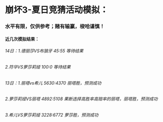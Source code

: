 # 崩坏3-夏日竞猜活动模拟：

### 水平有限，仅供参考；赌有输赢，梭哈谨慎！

#### 近几次模拟结果：


###### 14日：1.德丽莎VS布狼牙 45:55 等待结果
###### 2.符华VS萝莎莉娅 100:0 等待结果


###### 13日：1.丽塔vs希儿 5630:4370 丽塔胜，预测成功
###### 2.萝莎莉娅VS丽塔 4892:5108 果断选择高胜率高赔率的丽塔，丽塔胜，预测成功
###### 3.希儿VS萝莎莉娅 3228:6772 萝莎胜，预测成功
